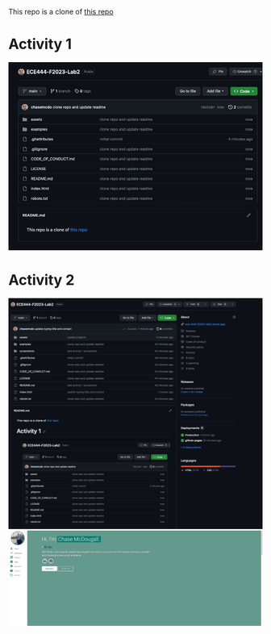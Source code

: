 This repo is a clone of [this repo](https://github.com/varadbhogayata/varadbhogayata.github.io)

# Activity 1
![Activity 1](screenshots/a1.png)

# Activity 2
![Activity 2 - Repo](screenshots/a2-repo.png)
![Activity 2 - Site](screenshots/a2-site.png)
